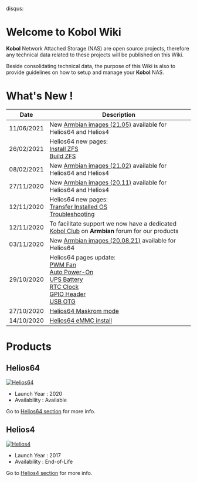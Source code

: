 disqus:

# Welcome to Kobol Wiki

**Kobol** Network Attached Storage (NAS) are open source projects, therefore any technical data related to these projects will be published on this Wiki.

Beside consolidating technical data, the purpose of this Wiki is also to provide guidelines on how to setup and manage your **Kobol** NAS.

# What's New !

| Date | Description |
|------|-------------|
| 11/06/2021 | New [Armbian images (21.05)](/download/) available for Helios64 and Helios4|
| 26/02/2021 | Helios64 new pages:<br>[Install ZFS](/helios64/software/zfs/install-zfs/)<br>[Build ZFS](/helios64/software/zfs/build-zfs/)|
| 08/02/2021 | New [Armbian images (21.02)](/download/) available for Helios64 and Helios4|
| 27/11/2020 | New [Armbian images (20.11)](/download/) available for Helios64 and Helios4|
| 12/11/2020 | Helios64 new pages:<br>[Transfer Installed OS](/helios64/install/transfer/)<br>[Troubleshooting](/helios64/troubleshoot/)|
| 12/11/2020 | To facilitate support we now have a dedicated [Kobol Club](https://forum.armbian.com/clubs/5-kobol-forum/) on **Armbian** forum for our products |
| 03/11/2020 | New [Armbian images (20.08.21)](/download/#helios64) available for Helios64|
| 29/10/2020 | Helios64 pages update:<br>[PWM Fan](/helios64/pwm/)<br>[Auto Power-On](/helios64/auto_poweron/)<br>[UPS Battery](/helios64/ups)<br>[RTC Clock](/helios64/rtc)<br>[GPIO Header](/helios64/gpio)<br>[USB OTG](/helios64/usb/#usb-otg-port-usb-type-c)|
| 27/10/2020 | [Helios64 Maskrom mode](/helios64/maskrom/) |
| 14/10/2020 | [Helios64 eMMC install](/helios64/install/emmc/) |

# Products

## Helios64

[![Helios64](/helios64/img/intro/helios64.png)](/helios64/intro/)

* Launch Year : 2020
* Availability : Available

Go to [Helios64 section](/helios64/intro/) for more info.

## Helios4

[![Helios4](/helios4/img/intro/helios4.jpg)](/helios4/intro/)

* Launch Year : 2017
* Availability : End-of-Life

Go to [Helios4 section](/helios4/intro/) for more info.
